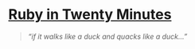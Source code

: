 # [Ruby in Twenty Minutes](https://www.ruby-lang.org/en/documentation/quickstart/)
> *“if it walks like a duck and quacks like a duck…”*